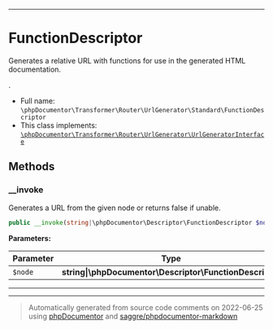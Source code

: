 ***

# FunctionDescriptor

Generates a relative URL with functions for use in the generated HTML documentation.

.

* Full name: `\phpDocumentor\Transformer\Router\UrlGenerator\Standard\FunctionDescriptor`
* This class implements:
[`\phpDocumentor\Transformer\Router\UrlGenerator\UrlGeneratorInterface`](../UrlGeneratorInterface.md)




## Methods


### __invoke

Generates a URL from the given node or returns false if unable.

```php
public __invoke(string|\phpDocumentor\Descriptor\FunctionDescriptor $node): string|false
```








**Parameters:**

| Parameter | Type | Description |
|-----------|------|-------------|
| `$node` | **string&#124;\phpDocumentor\Descriptor\FunctionDescriptor** |  |




***


***
> Automatically generated from source code comments on 2022-06-25 using [phpDocumentor](http://www.phpdoc.org/) and [saggre/phpdocumentor-markdown](https://github.com/Saggre/phpDocumentor-markdown)
